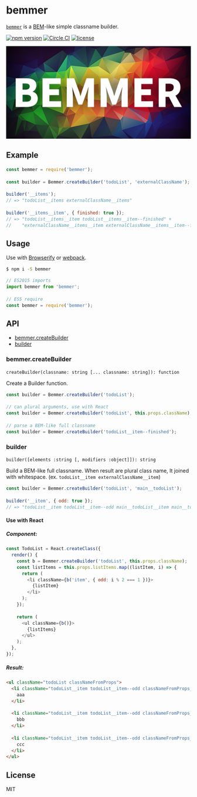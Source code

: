 bemmer
================================

[`bemmer`](https://github.com/axross/bemmer) is a [BEM](https://en.bem.info/)-like simple classname builder.

[![npm version](https://badge.fury.io/js/bemmer.svg)](http://badge.fury.io/js/bemmer)
[![Circle CI](https://circleci.com/gh/axross/bemmer/tree/master.svg?style=svg&circle-token=456c6ed1164374fa5fc15e20e20be41ebefddbe6)](https://circleci.com/gh/axross/bemmer/tree/master)
[![license](http://img.shields.io/badge/license-MIT-brightgreen.svg?style=flat)](LICENSE)

<img src="logo.jpg" alt="bemmer" width="640">

## Example

```javascript
const bemmer = require('bemmer');

const builder = Bemmer.createBuilder('todoList', 'externalClassName');

builder('__items');
// => "todoList__items externalClassName__items"

builder('__items__item', { finished: true });
// => "todoList__items__item todoList__items__item--finished" +
//    "externalClassName__items__item externalClassName__items__item--finished"
```

## Usage

Use with [Browserify](http://browserify.org/) or [webpack](http://webpack.github.io/).

```sh
$ npm i -S bemmer
```

```javascript
// ES2015 imports
import bemmer from 'bemmer';

// ES5 require
const bemmer = require('bemmer');
```

## API

- [bemmer.createBuilder](#bemmercreatebuilder)
- [builder](#builder)

### bemmer.createBuilder

```
createBuilder(classname: string [... classname: string]): function
```

Create a Builder function.

```javascript
const builder = Bemmer.createBuilder('todoList');

// can plural arguments, use with React
const builder = Bemmer.createBuilder('todoList', this.props.className);

// parse a BEM-like full classname
const builder = Bemmer.createBuilder('todoList__item--finished');
```

### builder

```
builder([elements :string [, modifiers :object]]): string
```

Build a BEM-like full classname. When result are plural class name, It joined with whitespace. (ex. `todoList__item externalClassName__item`)

```javascript
const builder = Bemmer.createBuilder('todoList', 'main__todoList');

builder('__item', { odd: true });
// => "todoList__item todoList__item--odd main__todoList__item main__todoList__item--odd"
```

#### Use with React

##### Component:

```javascript
const TodoList = React.createClass({
  render() {
    const b = Bemmer.createBuilder('todoList', this.props.className);
    const listItems = this.props.listItems.map((listItem, i) => {
      return (
        <li className={b('item', { odd: i % 2 === 1 })}>
          {listItem}
        </li>
      );
    });

    return (
      <ul className={b()}>
        {listItems}
      </ul>
    );
  },
});
```

##### Result:

```html
<ul className="todoList classNameFromProps">
  <li className="todoList__item todoList__item--odd classNameFromProps__item classNameFromProps__item--odd">
    aaa
  </li>

  <li className="todoList__item todoList__item--odd classNameFromProps__item classNameFromProps__item--odd">
    bbb
  </li>

  <li className="todoList__item todoList__item--odd classNameFromProps__item classNameFromProps__item--odd">
    ccc
  </li>
</ul>
```

## License

MIT
